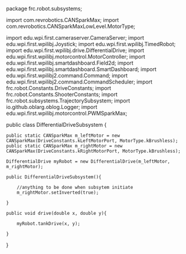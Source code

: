 package frc.robot.subsystems; 

import com.revrobotics.CANSparkMax;
import com.revrobotics.CANSparkMaxLowLevel.MotorType;

import edu.wpi.first.cameraserver.CameraServer;
import edu.wpi.first.wpilibj.Joystick;
import edu.wpi.first.wpilibj.TimedRobot;
import edu.wpi.first.wpilibj.drive.DifferentialDrive;
import edu.wpi.first.wpilibj.motorcontrol.MotorController;
import edu.wpi.first.wpilibj.smartdashboard.Field2d;
import edu.wpi.first.wpilibj.smartdashboard.SmartDashboard;
import edu.wpi.first.wpilibj2.command.Command;
import edu.wpi.first.wpilibj2.command.CommandScheduler;
import frc.robot.Constants.DriveConstants;
import frc.robot.Constants.ShooterConstants;
import frc.robot.subsystems.TrajectorySubsystem;
import io.github.oblarg.oblog.Logger;
import edu.wpi.first.wpilibj.motorcontrol.PWMSparkMax;


public class DifferentialDriveSubsystem {



    public static CANSparkMax m_leftMotor = new CANSparkMax(DriveConstants.kLeftMotorPort, MotorType.kBrushless);
    public static CANSparkMax m_rightMotor = new CANSparkMax(DriveConstants.kRightMotorPort, MotorType.kBrushless);

    DifferentialDrive myRobot = new DifferentialDrive(m_leftMotor, m_rightMotor);

    public DifferentialDriveSubsystem(){

        //anything to be done when subsytem initiate 
        m_rightMotor.setInverted(true);

    }

    public void drive(double x, double y){

        myRobot.tankDrive(x, y);

    }


}